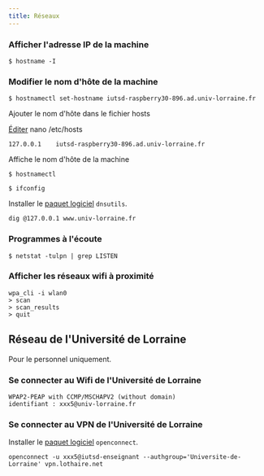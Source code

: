 ```yaml
---
title: Réseaux
---
```


### Afficher l'adresse IP de la machine

```>shell
$ hostname -I
```

### Modifier le nom d'hôte de la machine

```>shell
$ hostnamectl set-hostname iutsd-raspberry30-896.ad.univ-lorraine.fr
```

Ajouter le nom d'hôte dans le fichier hosts

[Éditer](/linux/nano) nano /etc/hosts

```
127.0.0.1    iutsd-raspberry30-896.ad.univ-lorraine.fr
```

Affiche le nom d'hôte de la machine

```>shell
$ hostnamectl
```


```>shell
$ ifconfig
```

Installer le [paquet logiciel](/linux/paquet/) `dnsutils`.

```>shell
dig @127.0.0.1 www.univ-lorraine.fr
```

### Programmes à l'écoute

```>shell
$ netstat -tulpn | grep LISTEN
```
### Afficher les réseaux wifi à proximité

```
wpa_cli -i wlan0
> scan
> scan_results
> quit
```

## Réseau de l'Université de Lorraine

Pour le personnel uniquement.

### Se connecter au Wifi de l'Université de Lorraine

```
WPAP2-PEAP with CCMP/MSCHAPV2 (without domain)
identifiant : xxx5@univ-lorraine.fr
```

### Se connecter au VPN de l'Université de Lorraine

Installer le [paquet logiciel](/linux/paquet/) `openconnect`.

```
openconnect -u xxx5@iutsd-enseignant --authgroup='Universite-de-Lorraine' vpn.lothaire.net
```
